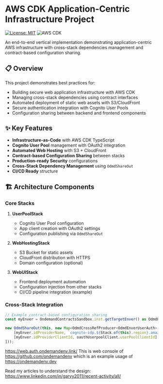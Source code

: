 # AWS CDK Application-Centric Infrastructure Project

[![License: MIT](https://img.shields.io/badge/License-MIT-yellow.svg)](https://opensource.org/licenses/MIT)
![AWS CDK](https://img.shields.io/badge/AWS_CDK-2.x-FF9900.svg?logo=amazon-aws)

An end-to-end vertical implementation demonstrating application-centric AWS infrastructure with cross-stack dependencies management and contract-based configuration sharing.

## 📋 Overview

This project demonstrates best practices for:
- Building secure web application infrastructure with AWS CDK
- Managing cross-stack dependencies using contract interfaces
- Automated deployment of static web assets with S3/CloudFront
- Secure authentication integration with Cognito User Pools
- Configuration sharing between backend and frontend components

## ✨ Key Features

- **Infrastructure-as-Code** with AWS CDK TypeScript
- **Cognito User Pool** management with OAuth2 integration
- **Automated Web Hosting** with S3 + CloudFront
- **Contract-based Configuration Sharing** between stacks
- **Production-ready Security** configurations
- **Cross-Stack Dependency Management** using `OdmdShareOut`
- **CI/CD Ready** structure

## 🏗️ Architecture Components

### Core Stacks

1. **UserPoolStack**
    - Cognito User Pool configuration
    - App client creation with OAuth2 settings
    - Configuration publishing via `OdmdShareOut`

2. **WebHostingStack**
    - S3 Bucket for static assets
    - CloudFront distribution with HTTPS
    - Domain configuration (optional)

3. **WebUIStack**
    - Frontend deployment automation
    - Configuration injection from other stacks
    - CI/CD pipeline integration (example)

### Cross-Stack Integration

```typescript
// Example contract-based configuration sharing
const myEnver = OndemandContractsSandbox.inst.getTargetEnver() as OdmdEnverUserAuthSbx;

new OdmdShareOut(this, new Map<OdmdCrossRefProducer<OdmdEnverUserAuth>, any>([
    [myEnver.idProviderName, `cognito-idp.${Stack.of(this).region}.amazonaws.com/${userPool.userPoolId}`],
    [myEnver.idProviderClientId, oauthUserpoolClient.userPoolClientId]
]));
```

https://web.auth.ondemandenv.link/
This is web console of https://github.com/ondemandenv which is an example usage of https://ondemandenv.dev

Read my articles to understand the design:
https://www.linkedin.com/in/garyy2011/recent-activity/all/